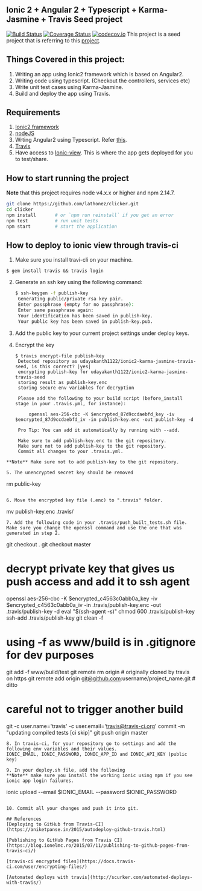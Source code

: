 ## Ionic 2 + Angular 2 + Typescript + Karma-Jasmine + Travis Seed project
[![Build Status](https://travis-ci.org/udayakanth1122/ionic2-karma-jasmine-travis-seed.svg?branch=master)](https://travis-ci.org/udayakanth1122/ionic2-karma-jasmine-travis-seed) [![Coverage Status](https://coveralls.io/repos/udayakanth1122/ionic2-karma-jasmine-travis-seed/badge.svg?branch=master&service=github)](https://coveralls.io/github/udayakanth1122/ionic2-karma-jasmine-travis-seed?branch=master) [![codecov.io](https://codecov.io/github/udayakanth1122/ionic2-karma-jasmine-travis-seed/coverage.svg?branch=master)](https://codecov.io/github/udayakanth1122/ionic2-karma-jasmine-travis-seed?branch=master)
This project is a seed project that is referring to this [project](https://github.com/lathonez/clicker).

## Things Covered in this project:
1. Writing an app using Ionic2 framework which is based on Angular2.
2. Writing code using typescript. (Checkout the controllers, services etc)
3. Write unit test cases using Karma-Jasmine.
4. Build and deploy the app using Travis.

## Requirements
1. [Ionic2 framework](http://ionicframework.com/docs/v2/)
2. [nodeJS](https://nodejs.org/en/)
3. Wrting Angular2 using Typescript. Refer [this](https://angular.io/docs/ts/latest/quickstart.html).
4. [Travis](travis-ci.org)
5. Have access to [Ionic-view](https://apps.ionic.io). This is where the app gets deployed for you to test/share.


## How to start running the project

**Note** that this project requires node v4.x.x or higher and npm 2.14.7.
```bash
git clone https://github.com/lathonez/clicker.git
cd clicker
npm install       # or `npm run reinstall` if you get an error
npm test          # run unit tests
npm start         # start the application
```

## How to deploy to ionic view through travis-ci

1. Make sure you install travi-cli on your machine.
  ```
  $ gem install travis && travis login
  ```

2. Generate an ssh key using the following command:
   ```bash
   $ ssh-keygen -f publish-key
    Generating public/private rsa key pair.
    Enter passphrase (empty for no passphrase):
    Enter same passphrase again:
    Your identification has been saved in publish-key.
    Your public key has been saved in publish-key.pub.
   ```

3. Add the public key to your current project settings under deploy keys.

4. Encrypt the key
   ```
   $ travis encrypt-file publish-key
    Detected repository as udayakanth1122/ionic2-karma-jasmine-travis-seed, is this correct? |yes|
    encrypting publish-key for udayakanth1122/ionic2-karma-jasmine-travis-seed
    storing result as publish-key.enc
    storing secure env variables for decryption

    Please add the following to your build script (before_install stage in your .travis.yml, for instance):

        openssl aes-256-cbc -K $encrypted_87d9ccdaebfd_key -iv $encrypted_87d9ccdaebfd_iv -in publish-key.enc -out publish-key -d

    Pro Tip: You can add it automatically by running with --add.

    Make sure to add publish-key.enc to the git repository.
    Make sure not to add publish-key to the git repository.
    Commit all changes to your .travis.yml.
  ```
  **Note** Make sure not to add publish-key to the git repository.

5. The unencrypted secret key should be removed
  ```
  rm public-key
  ```

6. Move the encrypted key file (.enc) to ".travis" folder.
  ```
  mv publish-key.enc .travis/
  ```
7. Add the following code in your .travis/push_built_tests.sh file. Make sure you change the openssl command and use the one that was generated in step 2.
  ```
  git checkout .
  git checkout master
  # decrypt private key that gives us push access and add it to ssh agent
  openssl aes-256-cbc -K $encrypted_c4563c0abb0a_key -iv $encrypted_c4563c0abb0a_iv -in .travis/publish-key.enc -out .travis/publish-key -d
  eval "$(ssh-agent -s)"
  chmod 600 .travis/publish-key
  ssh-add .travis/publish-key
  git clean -f
  # using -f as www/build is in .gitignore for dev purposes
  git add -f www/build/test
  git remote rm origin                                       # originally cloned by travis on https
  git remote add origin git@github.com:username/project_name.git  # ditto
  # careful not to trigger another build
  git -c user.name='travis' -c user.email='travis@travis-ci.org' commit -m "updating compiled tests [ci skip]"
  git push origin master
  ```
8. In travis-ci, for your repository go to settings and add the following env variables and their values.
  IONIC_EMAIL, IONIC_PASSWORD, IONIC_APP_ID and IONIC_API_KEY (public key)

9. In your deploy.sh file, add the following
**Note** make sure you install the working ionic using npm if you see ionic app login failures.
  ```
  ionic upload --email $IONIC_EMAIL --password $IONIC_PASSWORD
  ```
  
10. Commit all your changes and push it into git.

## References
[Deploying to GitHub from Travis-CI](https://aniketpanse.in/2015/autodeploy-github-travis.html)

[Publishing to GitHub Pages from Travis CI](https://blog.ionelmc.ro/2015/07/11/publishing-to-github-pages-from-travis-ci/)

[travis-ci encrypted files](https://docs.travis-ci.com/user/encrypting-files/)

[Automated deploys with travis](http://scurker.com/automated-deploys-with-travis/)
